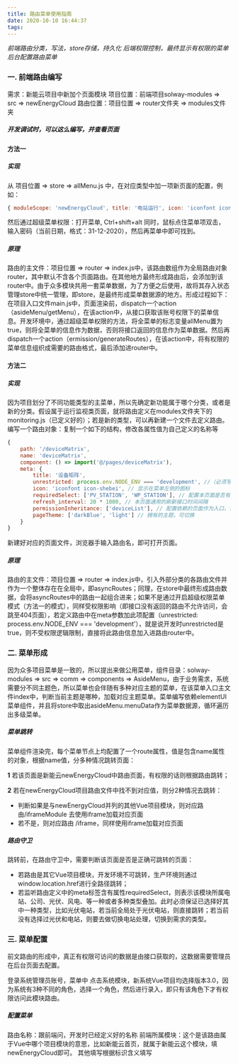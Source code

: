 ```yaml
---
title: 路由菜单使用指南
date: 2020-10-10 16:44:37
tags:
---
```



*前端路由分类，写法，store存储，持久化
后端权限控制，最终显示有权限的菜单
后台配置路由菜单*


### 一. 前端路由编写

需求：新能云项目中新加个页面模块
项目位置：前端项目solway-modules  =>  src  => newEnergyCloud
路由位置：项目位置  =>  router文件夹  =>  modules文件夹

##### 开发调试时，可以这么编写，并查看页面

#### 方法一

##### 实现
从 项目位置 => store => allMenu.js 中，在对应类型中加一项新页面的配置，例如：

``` js
{ moduleScope: 'newEnergyCloud', title: '电站运行', icon: 'iconfont icon-dianzhanyunhang', routeName: 'stationRun', disabled: false }
```

然后通过超级菜单权限：打开菜单, Ctrl+shift+alt 同时，鼠标点住菜单项双击，输入密码（当前日期，格式：31-12-2020），然后再菜单中即可找到。

##### 原理
路由的主文件：项目位置 => router => index.js中，该路由数组作为全局路由对象router，其中默认不含各个页面路由。在其他地方最终形成路由后，会添加到该router中。由于众多模块共用一套菜单数据，为了方便之后使用，故将其存入状态管理store中统一管理，即store，是最终形成菜单数据源的地方。形成过程如下：
在项目入口文件main.js中，页面渲染前，dispatch一个action（asideMenu/getMenu），在该action中，从接口获取该账号权限下的菜单信息。开发环境中，通过超级菜单权限的方法，将全菜单的标志变量allMenu置为true，则将全菜单的信息作为数据，否则将接口返回的信息作为菜单数据。然后再dispatch一个action（ermission/generateRoutes），在该action中，将有权限的菜单信息组织成需要的路由格式，最后添加进router中。


#### 方法二

##### 实现
因为项目划分了不同功能类型的主菜单，所以先确定新功能属于哪个分类，或者是新的分类。假设属于运行监视类页面，就将路由定义在modules文件夹下的monitoring.js（已定义好的）；若是新的类型，可以再新建一个文件去定义路由。
编写一个路由对象：复制一个如下的结构，修改各属性值为自己定义的名称等

``` js
{
    path: '/deviceMatrix',
    name: 'deviceMatrix',
    component: () => import('@/pages/deviceMatrix'),
    meta: {
        title: '设备矩阵',
        unrestricted: process.env.NODE_ENV === 'development', //（必须写）表示开发中，本页面不受权限限制
        icon: 'iconfont icon-shebei', // 显示在菜单左侧的图标
        requiredSelect: ['PV_STATION', 'WP_STATION'], // 配置本页面是否有查看公司、电站、光伏、风电任意一种的权限
        refresh_interval: 20 * 1000, // 本页面通用的刷新接口时间间隔
        permissionInheritance: ['deviceList'], // 配置依赖的页面作为入口，该路由页面没有菜单
        pageTheme: ['darkBlue', 'light'] // 拥有的主题，可切换
    }
}
```

新建好对应的页面文件，浏览器手输入路由名，即可打开页面。

##### 原理
路由的主文件：项目位置 => router => index.js中，引入外部分类的各路由文件并作为一个整体存在在全局中，即asyncRoutes；同理，在store中最终形成路由数据，会将asyncRoutes中的路由一起组合进来；如果不是通过开启超级权限菜单模式（方法一的模式），同样受权限影响（即接口没有返回的路由不允许访问，会跳至404页面），若定义路由中在meta参数加此项配置（unrestricted: process.env.NODE_ENV === 'development'），就是说开发时unrestricted是true，则不受权限逻辑限制，直接将此路由信息加入进路由router中。


### 二. 菜单形成

因为众多项目菜单是一致的，所以提出来做公用菜单，组件目录：solway-modules => src => comm => components => AsideMenu，由于业务需求，系统需要分不同主题色，所以菜单也会伴随有多种对应主题的菜单，在该菜单入口主文件index中，判断当前主题是哪种，加载对应主题菜单。菜单编写依赖elementUI菜单组件，并且将store中取出asideMenu.menuData作为菜单数据源，循环遍历出多级菜单。

##### 菜单跳转

菜单组件渲染完，每个菜单节点上均配置了一个route属性，值是包含name属性的对象，根据name值，分多种情况跳转页面：

**1** 若该页面是新能云newEnergyCloud中路由页面，有权限的话则根据路由跳转；

**2** 若在newEnergyCloud项目路由文件中找不到对应值，则分2种情况去跳转：

+ 判断如果是与newEnergyCloud并列的其他Vue项目模块，则对应路由/iframeModule 去使用iframe加载对应页面
+ 若不是，则对应路由 /iframe，同样使用iframe加载对应页面


##### 路由守卫

跳转前，在路由守卫中，需要判断该页面是否是正确可跳转的页面：

+ 若路由是其它Vue项目模块，开发环境不可跳转，生产环境则通过window.location.href进行全路径跳转；
+ 若监听路由定义中的meta标签含有属性requiredSelect，则表示该模块所属电站、公司、光伏、风电、等一种或者多种类型叠加。此时必须保证已选择好其中一种类型，比如光伏电站，若当前全局处于光伏电站，则直接跳转；若当前没有选择过光伏和电站，则要去做切换电站处理，切换到需求的类型。


### 三. 菜单配置

前文路由的形成中，真正有权限可访问的数据是由接口获取的，这数据需要管理员在后台页面去配置。

登录系统管理员账号，菜单中 点击系统模块，新系统Vue项目均选择版本3.0，因为系统有3种不同的角色，选择一个角色，然后进行录入，即只有该角色下才有权限访问此模块路由。

##### 配置菜单

路由名称：跟前端问，开发时已经定义好的名称
前端所属模块：这个是该路由属于Vue中哪个项目模块的意思，比如新能云首页，就属于新能云这个模块，填newEnergyCloud即可。
其他填写根据标识含义填写

